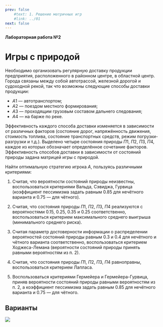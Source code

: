 ```yaml
---
prev: false
    #text: 1. Решение матричных игр
    #link: ../01
next: false
---
```


**Лабораторная работа №2**

# Игры с природой

Необходимо организовать регулярную доставку продукции предприятия, расположенного в районном центре, в областной центр. Города связаны между собой автотрассой, железной дорогой и судоходной рекой, так что возможны следующие способы доставки продукции:

* $A1$ — автотранспортом;
* $A2$ — поездом местного формирования;
* $A3$ — проходящим грузовым составом дальнего следования;
* $A4$ — на барже по реке.

Эффективность каждого способа доставки изменяется в зависимости от различных факторов (состояние дорог, напряжённость движения, стоимость топлива, состояние транспортных средств, режим погрузки-разгрузки и т.д.). Выделено четыре состояния природы $\Pi1$, $\Pi2$, $\Pi3$, $\Pi4$, каждое из которых обозначает определённое сочетание факторов. Эффективность способов доставки в зависимости от состояний природы задана матрицей игры с природой.

Найти оптимальную стратегию игрока $A$, пользуясь различными критериями:

1. Считая, что вероятности состояний природы неизвестны, воспользоваться критериями Вальда, Сэвиджа, Гурвица (коэффициент пессимизма задать равным $0.85$ для нечётного варианта и $0.75$ — для чётного).

2. Считая, что состояния природы $\Pi1$, $\Pi2$, $\Pi3$, $\Pi4$ реализуются с вероятностями $0.15$, $0.25$, $0.35$ и $0.25$ соответственно, воспользоваться критерием максимального среднего выигрыша (минимального среднего риска).

3. Считая параметр достоверности информации о распределении вероятностей состояний природы равным $0.3$ и $0.4$ для нечётного и чётного варианта соответственно, воспользоваться критерием Ходжеса-Лемана (вероятности состояний природы принять равными вероятностям из п. 2).

4. Считая, что состояния природы $\Pi1$, $\Pi2$, $\Pi3$, $\Pi4$ равноправны, воспользоваться критерием Лапласа.

5. Воспользоваться критериями Гермейера и Гермейера-Гурвица, приняв вероятности состояний природы равными вероятностям из п. 2, а коэффициент пессимизма задать равным $0.85$ для нечётного варианта и $0.75$ — для чётного.

## Варианты

![](/media/images/gametheory%20lab2.png)
